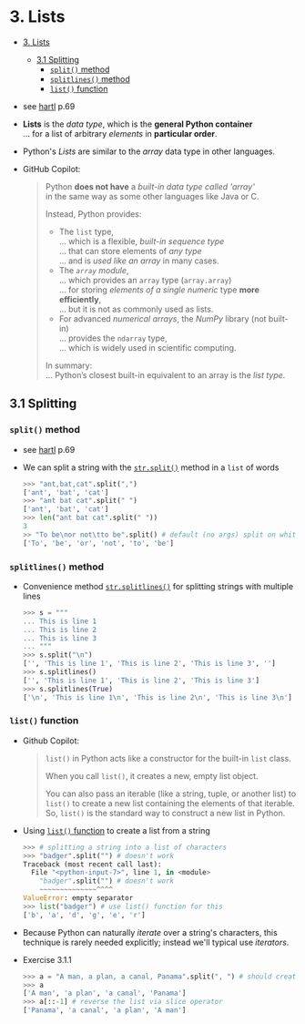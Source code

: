# 3. Lists

- [3. Lists](#3-lists)
  - [3.1 Splitting](#31-splitting)
    - [`split()` method](#split-method)
    - [`splitlines()` method](#splitlines-method)
    - [`list()` function](#list-function)

- see [hartl](../README.md#hartl) p.69

- **Lists** is the *data type*, which is the **general Python container**  
  … for a list of arbitrary *elements* in **particular order**.

- Python's *Lists* are similar to the *array* data type in other languages.  
  
- GitHub Copilot:  
  > Python **does not have** a *built-in data type called 'array'*  
  > in the same way as some other languages like Java or C.
  >
  > Instead, Python provides:  
  > - The `list` type,  
  >   … which is a flexible, *built-in sequence type*  
  >   … that can store elements of *any type*  
  >   … and is *used like an array* in many cases.
  > - The *`array` module*,  
  >   … which provides an `array` type (`array.array`)  
  >   … for storing *elements of a single numeric* type **more efficiently**,  
  >   … but it is not as commonly used as lists.
  > - For advanced *numerical arrays*, the *NumPy* library (not built-in)  
  >   … provides the `ndarray` type,  
  >   … which is widely used in scientific computing.  
  >
  > In summary:  
  > … Python’s closest built-in equivalent to an array is the *list type*.

## 3.1 Splitting

### `split()` method

- see [hartl](../README.md#hartl) p.69

- We can split a string with the [`str.split()`](https://docs.python.org/3.3/library/stdtypes.html#str.split) method in a `list` of words

  ``` Python
  >>> "ant,bat,cat".split(",")
  ['ant', 'bat', 'cat']
  >>> "ant bat cat".split(" ")
  ['ant', 'bat', 'cat']
  >>> len("ant bat cat".split(" "))
  3   
  >> "To be\nor not\tto be".split() # default (no args) split on whitespace
  ['To', 'be', 'or', 'not', 'to', 'be']  
  ```

### `splitlines()` method

- Convenience method [`str.splitlines()`](https://docs.python.org/3.3/library/stdtypes.html#str.splitlines) for splitting strings with multiple lines

  ``` Python
  >>> s = """
  ... This is line 1
  ... This is line 2
  ... This is line 3
  ... """
  >>> s.split("\n")
  ['', 'This is line 1', 'This is line 2', 'This is line 3', '']
  >>> s.splitlines()
  ['', 'This is line 1', 'This is line 2', 'This is line 3']
  >>> s.splitlines(True)
  ['\n', 'This is line 1\n', 'This is line 2\n', 'This is line 3\n']  
  ```  

### `list()` function

- Github Copilot:  
  
  > `list()` in Python acts like a constructor for the built-in `list` class.  
  >
  > When you call `list()`, it creates a new, empty list object.
  >
  > You can also pass an iterable (like a string, tuple, or another list) to `list()` to create a new list containing the elements of that iterable. So, `list()` is the standard way to construct a new list in Python.

- Using [`list()` function](https://docs.python.org/3/library/functions.html#func-list) to create a list from a string

  ``` Python
  >>> # splitting a string into a list of characters
  >>> "badger".split("") # doesn't work
  Traceback (most recent call last):
    File "<python-input-7>", line 1, in <module>
      "badger".split("") # doesn't work
      ~~~~~~~~~~~~~~^^^^
  ValueError: empty separator
  >>> list("badger") # use list() function for this
  ['b', 'a', 'd', 'g', 'e', 'r']
  ```

- Because Python can naturally *iterate* over a string's characters, this technique is rarely needed explicitly; instead we'll typical use *iterators*.

- Exercise 3.1.1

  ``` Python
  >>> a = "A man, a plan, a canal, Panama".split(", ") # should create a list with 4 words
  >>> a
  ['A man', 'a plan', 'a canal', 'Panama']
  >>> a[::-1] # reverse the list via slice operator
  ['Panama', 'a canal', 'a plan', 'A man']
  ```
